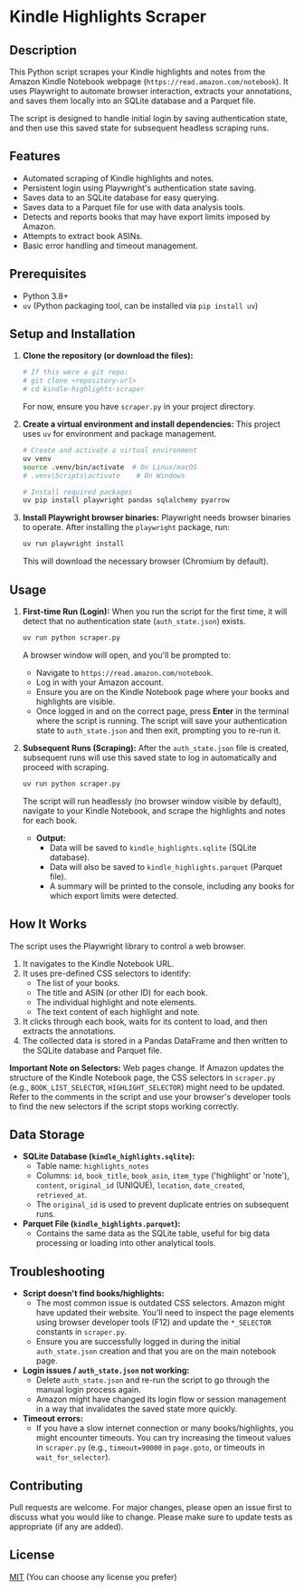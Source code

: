 # Kindle Highlights Scraper

## Description

This Python script scrapes your Kindle highlights and notes from the Amazon Kindle Notebook webpage (`https://read.amazon.com/notebook`). It uses Playwright to automate browser interaction, extracts your annotations, and saves them locally into an SQLite database and a Parquet file.

The script is designed to handle initial login by saving authentication state, and then use this saved state for subsequent headless scraping runs.

## Features

*   Automated scraping of Kindle highlights and notes.
*   Persistent login using Playwright's authentication state saving.
*   Saves data to an SQLite database for easy querying.
*   Saves data to a Parquet file for use with data analysis tools.
*   Detects and reports books that may have export limits imposed by Amazon.
*   Attempts to extract book ASINs.
*   Basic error handling and timeout management.

## Prerequisites

*   Python 3.8+
*   `uv` (Python packaging tool, can be installed via `pip install uv`)

## Setup and Installation

1.  **Clone the repository (or download the files):**
    ```bash
    # If this were a git repo:
    # git clone <repository-url>
    # cd kindle-highlights-scraper
    ```
    For now, ensure you have `scraper.py` in your project directory.

2.  **Create a virtual environment and install dependencies:**
    This project uses `uv` for environment and package management.
    ```bash
    # Create and activate a virtual environment
    uv venv
    source .venv/bin/activate  # On Linux/macOS
    # .venv\Scripts\activate    # On Windows

    # Install required packages
    uv pip install playwright pandas sqlalchemy pyarrow
    ```

3.  **Install Playwright browser binaries:**
    Playwright needs browser binaries to operate. After installing the `playwright` package, run:
    ```bash
    uv run playwright install
    ```
    This will download the necessary browser (Chromium by default).

## Usage

1.  **First-time Run (Login):**
    When you run the script for the first time, it will detect that no authentication state (`auth_state.json`) exists.
    ```bash
    uv run python scraper.py
    ```
    A browser window will open, and you'll be prompted to:
    *   Navigate to `https://read.amazon.com/notebook`.
    *   Log in with your Amazon account.
    *   Ensure you are on the Kindle Notebook page where your books and highlights are visible.
    *   Once logged in and on the correct page, press **Enter** in the terminal where the script is running.
    The script will save your authentication state to `auth_state.json` and then exit, prompting you to re-run it.

2.  **Subsequent Runs (Scraping):**
    After the `auth_state.json` file is created, subsequent runs will use this saved state to log in automatically and proceed with scraping.
    ```bash
    uv run python scraper.py
    ```
    The script will run headlessly (no browser window visible by default), navigate to your Kindle Notebook, and scrape the highlights and notes for each book.

    *   **Output:**
        *   Data will be saved to `kindle_highlights.sqlite` (SQLite database).
        *   Data will also be saved to `kindle_highlights.parquet` (Parquet file).
        *   A summary will be printed to the console, including any books for which export limits were detected.

## How It Works

The script uses the Playwright library to control a web browser.
1.  It navigates to the Kindle Notebook URL.
2.  It uses pre-defined CSS selectors to identify:
    *   The list of your books.
    *   The title and ASIN (or other ID) for each book.
    *   The individual highlight and note elements.
    *   The text content of each highlight and note.
3.  It clicks through each book, waits for its content to load, and then extracts the annotations.
4.  The collected data is stored in a Pandas DataFrame and then written to the SQLite database and Parquet file.

**Important Note on Selectors:** Web pages change. If Amazon updates the structure of the Kindle Notebook page, the CSS selectors in `scraper.py` (e.g., `BOOK_LIST_SELECTOR`, `HIGHLIGHT_SELECTOR`) might need to be updated. Refer to the comments in the script and use your browser's developer tools to find the new selectors if the script stops working correctly.

## Data Storage

*   **SQLite Database (`kindle_highlights.sqlite`):**
    *   Table name: `highlights_notes`
    *   Columns: `id`, `book_title`, `book_asin`, `item_type` ('highlight' or 'note'), `content`, `original_id` (UNIQUE), `location`, `date_created`, `retrieved_at`.
    *   The `original_id` is used to prevent duplicate entries on subsequent runs.
*   **Parquet File (`kindle_highlights.parquet`):**
    *   Contains the same data as the SQLite table, useful for big data processing or loading into other analytical tools.

## Troubleshooting

*   **Script doesn't find books/highlights:**
    *   The most common issue is outdated CSS selectors. Amazon might have updated their website. You'll need to inspect the page elements using browser developer tools (F12) and update the `*_SELECTOR` constants in `scraper.py`.
    *   Ensure you are successfully logged in during the initial `auth_state.json` creation and that you are on the main notebook page.
*   **Login issues / `auth_state.json` not working:**
    *   Delete `auth_state.json` and re-run the script to go through the manual login process again.
    *   Amazon might have changed its login flow or session management in a way that invalidates the saved state more quickly.
*   **Timeout errors:**
    *   If you have a slow internet connection or many books/highlights, you might encounter timeouts. You can try increasing the timeout values in `scraper.py` (e.g., `timeout=90000` in `page.goto`, or timeouts in `wait_for_selector`).

## Contributing

Pull requests are welcome. For major changes, please open an issue first to discuss what you would like to change. Please make sure to update tests as appropriate (if any are added).

## License

[MIT](https://choosealicense.com/licenses/mit/) (You can choose any license you prefer)
